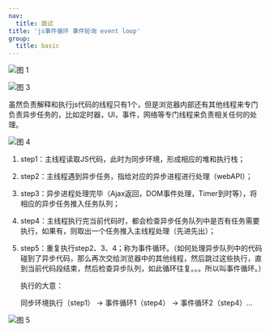 ```yaml
---
nav:
  title: 面试
title: 'js事件循环 事件轮询 event loop'
group:
  title: basic
---
```


![图 1](https://wongabner.coding.net/p/picgo/d/mdimg/git/raw/master/2021-03-23-19-04-03.png)  

![图 3](https://wongabner.coding.net/p/picgo/d/mdimg/git/raw/master/2021-03-23-19-05-05.png)  

虽然负责解释和执行js代码的线程只有1个，但是浏览器内部还有其他线程来专门负责异步任务的，比如定时器，UI，事件，网络等专门线程来负责相关任何的处理。

![图 4](https://wongabner.coding.net/p/picgo/d/mdimg/git/raw/master/2021-03-23-19-05-32.png)  

1. step1：主线程读取JS代码，此时为同步环境，形成相应的堆和执行栈；

2. step2：主线程遇到异步任务，指给对应的异步进程进行处理（webAPI）；

3. step3：异步进程处理完毕（Ajax返回，DOM事件处理，Timer到时等），将相应的异步任务推入任务队列；

4. step4：主线程执行完当前代码时，都会检查异步任务队列中是否有任务需要执行，如果有，则取出一个任务推入主线程处理（先进先出）；

5. step5：重复执行step2、3、4；称为事件循环。（如何处理异步队列中的代码碰到了异步代码，那么再次交给浏览器中的其他线程，然后跳过这些执行，直到当前代码段结束，然后检查异步队列，如此循环往复。。。所以叫事件循环。） 

   执行的大意： 

    同步环境执行（step1） -> 事件循环1（step4） -> 事件循环2（step4）…

![图 5](https://wongabner.coding.net/p/picgo/d/mdimg/git/raw/master/2021-03-23-19-05-58.png)  
